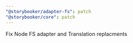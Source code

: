 ```yaml
---
"@storybooker/adapter-fs": patch
"@storybooker/core": patch
---
```


Fix Node FS adapter and Translation replacments
